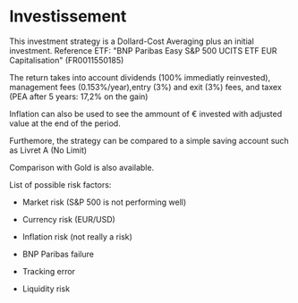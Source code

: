 # Investissement

This investment strategy is a Dollard-Cost Averaging plus an initial investment.
Reference ETF: "BNP Paribas Easy S&P 500 UCITS ETF EUR Capitalisation" (FR0011550185)

The return takes into account dividends (100% immediatly reinvested), management fees (0.153%/year),entry (3%) and exit (3%) fees,
and taxex (PEA after 5 years: 17,2% on the gain)

Inflation can also be used to see the ammount of € invested with adjusted value at the end of the period.

Furthemore, the strategy can be compared to a simple saving account such as Livret A (No Limit)

Comparison with Gold is also available.

List of possible risk factors:

- Market risk (S&P 500 is not performing well)
- Currency risk (EUR/USD)
- Inflation risk (not really a risk)
- BNP Paribas failure

- Tracking error
- Liquidity risk

